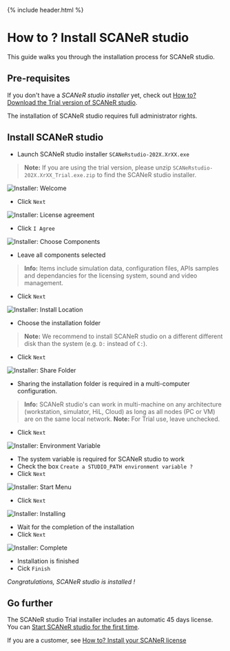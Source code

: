 {% include header.html %}

# How to ? Install SCANeR studio

This guide walks you through the installation process for SCANeR studio.

## Pre-requisites

If you don't have a *SCANeR studio installer* yet, check out [How to? Download the Trial version of SCANeR studio](../HT_Download_Trial_SCANeR/HT_Install_Trial_SCANeR.md).

The installation of SCANeR studio requires full administrator rights.

## Install SCANeR studio
* Launch SCANeR studio installer ```SCANeRstudio-202X.XrXX.exe```

> **Note:** If you are using the trial version, please unzip ```SCANeRstudio-202X.XrXX_Trial.exe.zip``` to find the SCANeR studio installer.

![Installer: Welcome](./assets/i1.PNG)
* Click ```Next```

![Installer: License agreement](./assets/i2.PNG)
* Click ```I Agree```

![Installer: Choose Components](./assets/i3.PNG)
* Leave all components selected
> **Info:** Items include simulation data, configuration files, APIs samples and dependancies for the licensing system, sound and video management.
* Click ```Next```

![Installer: Install Location](./assets/i4.PNG)
* Choose the installation folder
> **Note:** We recommend to install SCANeR studio on a different different disk than the system (e.g. ```D:``` instead of ```C:```).
* Click ```Next```

![Installer: Share Folder](./assets/i5b.png)
* Sharing the installation folder is required in a multi-computer configuration.
> **Info:** SCANeR studio's can work in multi-machine on any architecture (workstation, simulator, HiL, Cloud) as long as all nodes (PC or VM) are on the same local network.
> **Note:** For Trial use, leave unchecked.
* Click ```Next```

![Installer: Environment Variable](./assets/i6.PNG)
* The system variable is required for SCANeR studio to work
* Check the box ```Create a STUDIO_PATH environment variable ?```
* Click ```Next```

![Installer: Start Menu](./assets/i7.PNG)
* Click ```Next```

![Installer: Installing](./assets/i8.PNG)
* Wait for the completion of the installation
* Click ```Next```

![Installer: Complete](./assets/i9.PNG)
* Installation is finished
* Cick ```Finish```

_Congratulations, SCANeR studio is installed !_

## Go further

The SCANeR studio Trial installer includes an automatic 45 days license. You can [Start SCANeR studio for the first time](../HT_FirstLaunch/HT_FirstLaunch.html).

If you are a customer, see [How to? Install your SCANeR license](../HT_Install_SCANeR_license/Install_SCANeR_license.md)

